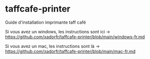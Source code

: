 # taffcafe-printer
Guide d'installation imprimante taff café

Si vous avez un windows, les instructions sont ici -> https://github.com/xadorfr/taffcafe-printer/blob/main/windows-fr.md

Si vous avez un mac, les instructions sont là -> https://github.com/xadorfr/taffcafe-printer/blob/main/mac-fr.md

